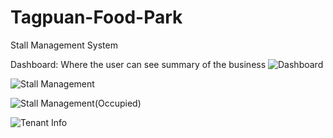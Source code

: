 # Tagpuan-Food-Park
Stall Management System

Dashboard: Where the user can see summary of the business
![Dashboard](https://github.com/CarlosNatanauan/Tagpuan-Food-Park/assets/94023674/71ce9649-c18c-47d2-a225-d69ab88f186d)


![Stall Management](https://github.com/CarlosNatanauan/Tagpuan-Food-Park/assets/94023674/c0865305-8ed8-45f1-b73a-3455e47aa789)

![Stall Management(Occupied)](https://github.com/CarlosNatanauan/Tagpuan-Food-Park/assets/94023674/f20a5f20-4560-4c49-abe7-a04527137f9b)

![Tenant Info](https://github.com/CarlosNatanauan/Tagpuan-Food-Park/assets/94023674/92d93a8f-4086-4c31-bc06-6587e3e8f639)
